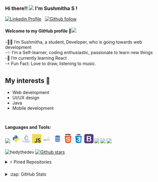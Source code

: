 ### Hi there!! <img src="https://media.giphy.com/media/hvRJCLFzcasrR4ia7z/giphy.gif" width="25px"> I'm Sushmitha S !
<a href="www.linkedin.com/in/sushmithas99"><img src="https://img.shields.io/badge/linkedin-%230077B5.svg?&style=for-the-badge&logo=linkedin&logoColor=white" alt="Linkedin Profile"/></a> &nbsp;
<a href="https://github.com/sushmithas99"><img src="https://img.shields.io/badge/follow-%23100000.svg?&style=for-the-badge&logo=github&logoColor=white" alt="Github follow"/></a>


#### Welcome to my GitHub profile 🥰<img src="https://i.gifer.com/origin/1b/1bd0beed94cd20963e877d1b2114e60f_w200.webp" width="70px">
-👩‍💻 I’m Sushmitha, a student, Developer, who is going towards web development
<br/>
-✨ I’m a Self-learner, coding enthusiastic, passionate to learn new things 
<br/>
-🌱 I’m currently learning React 
<br/>
-⚡ Fun Fact: Love to draw, listening to music.

## My interests 💙
* Web development
* UI/UX design 
* Java
* Mobile development
<br/>

**Languages and Tools:**  

<code><img height="30" src="https://simpleicons.org/icons/java.svg"></code>
<code><img height="30" src="https://raw.githubusercontent.com/github/explore/80688e429a7d4ef2fca1e82350fe8e3517d3494d/topics/python/python.png"></code>
<code><img height="30" src="https://raw.githubusercontent.com/github/explore/80688e429a7d4ef2fca1e82350fe8e3517d3494d/topics/c/c.png"></code>
<code><img height="30" src="https://raw.githubusercontent.com/github/explore/80688e429a7d4ef2fca1e82350fe8e3517d3494d/topics/javascript/javascript.png"></code>
<code><img height="30" src="https://raw.githubusercontent.com/github/explore/80688e429a7d4ef2fca1e82350fe8e3517d3494d/topics/mysql/mysql.png"></code>
<code><img height="30" src="https://raw.githubusercontent.com/github/explore/80688e429a7d4ef2fca1e82350fe8e3517d3494d/topics/sql/sql.png"></code>
<code><img height="30" src="https://raw.githubusercontent.com/github/explore/80688e429a7d4ef2fca1e82350fe8e3517d3494d/topics/html/html.png"></code>
<code><img height="30" src="https://raw.githubusercontent.com/github/explore/80688e429a7d4ef2fca1e82350fe8e3517d3494d/topics/css/css.png"></code>
<code><img height="30" src="https://raw.githubusercontent.com/github/explore/80688e429a7d4ef2fca1e82350fe8e3517d3494d/topics/bootstrap/bootstrap.png"></code>
<code><img height="30" src="https://devicon.dev/devicon.git/icons/photoshop/photoshop-plain.svg"></code>
<code><img height="30" src="https://simpleicons.org/icons/adobexd.svg"></code>
<code><img height="30" src="https://devicon.dev/devicon.git/icons/visualstudio/visualstudio-plain.svg"></code>
<br/>
<br/>
<img src="https://komarev.com/ghpvc/?username=sushmithas99" alt="hedythedev"/> 
<a href="https://github.com/sushmithas99"><img src="https://img.shields.io/github/stars/sushmithas99?color=blue&style=flat-box&logo=github" alt="Github stars"/></a>

<details>
     <br/>
<summary>⚡ Pined Repositories</summary>
     
[![ReadMe Card](https://github-readme-stats.vercel.app/api/pin/?username=sushmithas99&repo=Sushmitha-S-Portfolio&show_icons=true&theme=chartreuse-dark)](https://github.com/sushmithas99/Sushmitha-S-Portfolio)
[![ReadMe Card](https://github-readme-stats.vercel.app/api/pin/?username=sushmithas99&repo=sushmithas99&show_icons=true&theme=chartreuse-dark)](https://github.com/sushmithas99/sushmithas99)
[![ReadMe Card](https://github-readme-stats.vercel.app/api/pin/?username=sushmithas99&repo=Consumer_Complaints_Analysis&show_icons=true&theme=chartreuse-dark)](https://github.com/sushmithas99/Consumer_Complaints_Analysis)
[![ReadMe Card](https://github-readme-stats.vercel.app/api/pin/?username=sushmithas99&repo=COVID19_Data_Analysis&show_icons=true&theme=chartreuse-dark)](https://github.com/sushmithas99/COVID19_Data_Analysis)
[![ReadMe Card](https://github-readme-stats.vercel.app/api/pin/?username=sushmithas99&repo=Image-classification-using-CNN-with-CIFAR-10&show_icons=true&theme=chartreuse-dark)](https://github.com/sushmithas99/Image-classification-using-CNN-with-CIFAR-10)
[![ReadMe Card](https://github-readme-stats.vercel.app/api/pin/?username=sushmithas99&repo=Car-Rental-System&show_icons=true&theme=chartreuse-dark)](https://github.com/sushmithas99/Car-Rental-System)

 <br/>

</details>
<br/>
<details>
     <br/>
<summary>:zap: GitHub Stats</summary>
<center><img align="left" alt="sushmitha's GitHub Stats" src="https://github-readme-stats.codestackr.vercel.app/api?username=sushmithas99&show_icons=true&theme=radical" /></center>
 <br/>

</details>

<!--
**sushmithas99/sushmithas99** is a ✨ _special_ ✨ repository because its `README.md` (this file) appears on your GitHub profile.

Here are some ideas to get you started:

- 🔭 I’m currently working on ...
- 🌱 I’m currently learning ...
- 👯 I’m looking to collaborate on ...
- 🤔 I’m looking for help with ...
- 💬 Ask me about ...
- 📫 How to reach me: ...
- 😄 Pronouns: ...
- ⚡ Fun fact: ...
-->
